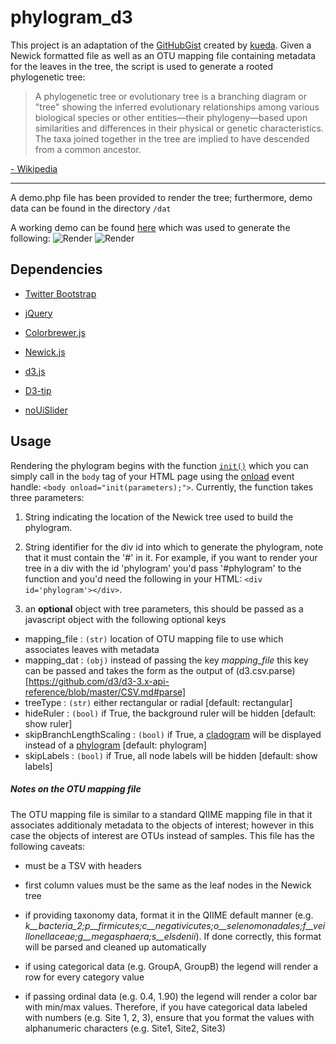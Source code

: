# phylogram_d3

This project is an adaptation of the [GitHubGist](https://gist.github.com/) created by [kueda](https://gist.github.com/kueda/1036776).  Given a Newick formatted file as well as an OTU mapping file containing metadata for the leaves in the tree, the script is used to generate a rooted phylogenetic tree:
> A phylogenetic tree or evolutionary tree is a branching diagram or "tree" showing the inferred evolutionary relationships among various biological species or other entities—their phylogeny—based upon similarities and differences in their physical or genetic characteristics. The taxa joined together in the tree are implied to have descended from a common ancestor.

[- Wikipedia](https://en.wikipedia.org/wiki/Phylogenetic_tree#Unrooted_tree)

---
A demo.php file has been provided to render the tree; furthermore, demo data can be found in the directory `/dat`

A working demo can be found [here](http://www.matatu.com/phylogram/demo.php) which was used to generate the following:
![Render](https://rawgit.com/ConstantinoSchillebeeckx/phylogram_d3/master/tree_rect.png "Rectangular tree type")
![Render](https://rawgit.com/ConstantinoSchillebeeckx/phylogram_d3/master/tree_radial.png "Radial tree type")

## Dependencies
* [Twitter Bootstrap](https://getbootstrap.com/)

* [jQuery](https://jquery.com/)

* [Colorbrewer.js](https://bl.ocks.org/mbostock/5577023)

* [Newick.js](https://github.com/jasondavies/newick.js)

* [d3.js](https://d3js.org/)

* [D3-tip](https://github.com/emiguevara/d3-tip)

* [noUiSlider](http://refreshless.com/nouislider/)

## Usage
Rendering the phylogram begins with the function [`init()`][1] which you can simply call in the `body` tag of your HTML page using the [onload](https://developer.mozilla.org/en-US/docs/Web/API/GlobalEventHandlers/onload) event handle: `<body onload="init(parameters);">`.  Currently, the function takes three parameters:

1. String indicating the location of the Newick tree used to build the phylogram.

2. String identifier for the div id into which to generate the phylogram, note that it must contain the '#' in it.  For example, if you want to render your tree in a div with the id 'phylogram' you'd pass '#phylogram' to the function and you'd need the following in your HTML: `<div id='phylogram'></div>`.

3. an **optional** object with tree parameters, this should be passed as a javascript object with the following optional keys
  * mapping_file : `(str)` location of OTU mapping file to use which associates leaves with metadata
  * mapping_dat : `(obj)` instead of passing the key *mapping_file* this key can be passed and takes the form as the output of (d3.csv.parse)[https://github.com/d3/d3-3.x-api-reference/blob/master/CSV.md#parse]
  * treeType : `(str)` either rectangular or radial [default: rectangular]
  * hideRuler : `(bool)` if True, the background ruler will be hidden [default: show ruler]
  * skipBranchLengthScaling : `(bool)` if True, a [cladogram](https://en.wikipedia.org/wiki/Cladogram) will be displayed instead of a [phylogram](https://en.wikipedia.org/wiki/Phylogenetic_tree) [default: phylogram]
  * skipLabels : `(bool)` if True, all node labels will be hidden [default: show labels]


##### Notes on the OTU mapping file
The OTU mapping file is similar to a standard QIIME mapping file in that it associates additionaly metadata to the objects of interest; however in this case the objects of interest are OTUs instead of samples.  This file has the following caveats:

* must be a TSV with headers

* first column values must be the same as the leaf nodes in the Newick tree

* if providing taxonomy data, format it in the QIIME default manner (e.g. *k__bacteria_2;p__firmicutes;c__negativicutes;o__selenomonadales;f__veillonellaceae;g__megasphaera;s__elsdenii*).  If done correctly, this format will be parsed and cleaned up automatically

* if using categorical data (e.g. GroupA, GroupB) the legend will render a row for every category value

* if passing ordinal data (e.g. 0.4, 1.90) the legend will render a color bar with min/max values.  Therefore, if you have categorical data labeled with numbers (e.g. Site 1, 2, 3), ensure that you format the values with alphanumeric characters (e.g. Site1, Site2, Site3)

[1]: https://github.com/ConstantinoSchillebeeckx/phylogram_d3/blob/master/js/phylogram_d3.js#L126
